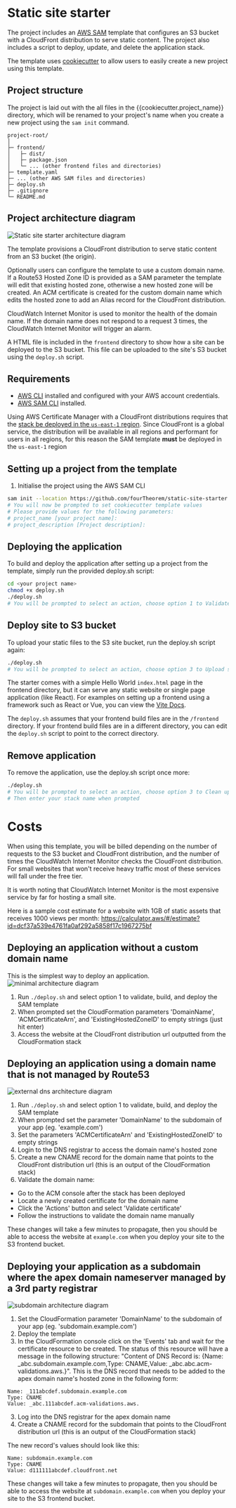 # Static site starter 

The project includes an [AWS SAM](https://aws.amazon.com/serverless/sam/) template that configures an S3 bucket with a CloudFront distribution to serve static content. The project also includes a script to deploy, update, and delete the application stack. 

The template uses [cookiecutter](https://cookiecutter.readthedocs.io/en/stable/) to allow users to easily create a new project using this template.


## Project structure 
The project is laid out with the all files in the {{cookiecutter.project_name}} directory, which will be renamed to your project's name when you create a new project using the `sam init` command.

```
project-root/
│
├─ frontend/
│   ├─ dist/
│   ├─ package.json
│   └─ ... (other frontend files and directories)
├─ template.yaml
├─ ... (other AWS SAM files and directories)
├─ deploy.sh
├─ .gitignore
└─ README.md
```

## Project architecture diagram 

![Static site starter architecture diagram](./%7B%7Bcookiecutter.project_name%7D%7D/architecture-diagrams/architecture.png)


The template provisions a CloudFront distribution to serve static content from an S3 bucket (the origin). 

Optionally users can configure the template to use a custom domain name. If a Route53 Hosted Zone ID is provided as a SAM parameter the template will edit that existing hosted zone, otherwise a new hosted zone will be created. An ACM certificate is created for the custom domain name which edits the hosted zone to add an Alias record for the CloudFront distribution.

CloudWatch Internet Monitor is used to monitor the health of the domain name. If the domain name does not respond to a request 3 times, the CloudWatch Internet Monitor will trigger an alarm. 

A HTML file is included in the `frontend` directory to show how a site can be deployed to the S3 bucket. This file can be uploaded to the site's S3 bucket using the `deploy.sh` script.

## Requirements 

- [AWS CLI](https://aws.amazon.com/cli/) installed and configured with your AWS account credentials.
- [AWS SAM CLI](https://docs.aws.amazon.com/serverless-application-model/latest/developerguide/serverless-sam-cli-install.html) installed.

Using AWS Certificate Manager with a CloudFront distributions requires that the [stack be deployed in the `us-east-1` region](https://docs.aws.amazon.com/AmazonCloudFront/latest/DeveloperGuide/cnames-and-https-requirements.html). Since CloudFront is a global service, the distribution will be available in all regions and performant for users in all regions, for this reason the SAM template **must** be deployed in the `us-east-1` region


## Setting up a project from the template

1. Initialise the project using the AWS SAM CLI

```bash
sam init --location https://github.com/fourTheorem/static-site-starter.git
# You will now be prompted to set cookiecutter template values
# Please provide values for the following parameters:
# project_name [your project name]:
# project_description [Project description]:

```

## Deploying the application

To build and deploy the application after setting up a project from the template, simply run the provided deploy.sh script:

```bash
cd <your project name>
chmod +x deploy.sh
./deploy.sh
# You will be prompted to select an action, choose option 1 to Validate, build, and deploy the SAM template
```

## Deploy site to S3 bucket 

To upload your static files to the S3 site bucket, run the deploy.sh script again:

```bash
./deploy.sh
# You will be prompted to select an action, choose option 3 to Upload static files to the S3 site bucket
```

The starter comes with a simple Hello World `index.html` page in the frontend directory, but it can serve any static website or single page application (like React). For examples on setting up a frontend using a framework such as React or Vue, you can view the [Vite Docs](https://vitejs.dev/guide/).

The `deploy.sh` assumes that your frontend build files are in the `/frontend` directory. If your frontend build files are in a different directory, you can edit the `deploy.sh` script to point to the correct directory.

## Remove application
To remove the application, use the deploy.sh script once more:

```bash
./deploy.sh
# You will be prompted to select an action, choose option 3 to Clean up - Delete S3 bucket contents and delete the stack
# Then enter your stack name when prompted
```

# Costs
When using this template, you will be billed depending on the number of requests to the S3 bucket and CloudFront distribution, and the number of times the CloudWatch Internet Monitor checks the CloudFront distribution. For small websites that won't receive heavy traffic most of these services will fall under the free tier.

It is worth noting that CloudWatch Internet Monitor is the most expensive service by far for hosting a small site. 

Here is a sample cost estimate for a website with 1GB of static assets that receives 1000 views per month:
https://calculator.aws/#/estimate?id=dcf37a539e4761fa0af292a5858f17c1967275bf


## Deploying an application without a custom domain name 
This is the simplest way to deploy an application.
![minimal architecture diagram](/%7B%7Bcookiecutter.project_name%7D%7D/architecture-diagrams/minimal.png)

1. Run `./deploy.sh` and select option 1 to validate, build, and deploy the SAM template
2. When prompted set the CloudFormation parameters 'DomainName', 'ACMCertificateArn', and 'ExistingHostedZoneID' to empty strings (just hit enter)
3. Access the website at the CloudFront distribution url outputted from the CloudFormation stack

## Deploying an application using a domain name that is not managed by Route53
![external dns architecture diagram](/%7B%7Bcookiecutter.project_name%7D%7D/architecture-diagrams/external-dns.png)

1. Run `./deploy.sh` and select option 1 to validate, build, and deploy the SAM template
2. When prompted set the parameter 'DomainName' to the subdomain of your app (eg. 'example.com')
3. Set the parameters 'ACMCertificateArn' and 'ExistingHostedZoneID' to empty strings
4. Login to the DNS registrar to access the domain name's hosted zone
5. Create a new CNAME record for the domain name that points to the CloudFront distribution url (this is an output of the CloudFormation stack)
6. Validate the domain name:
  - Go to the ACM console after the stack has been deployed
  - Locate a newly created certificate for the domain name
  - Click the 'Actions' button and select 'Validate certificate'
  - Follow the instructions to validate the domain name manually

These changes will take a few minutes to propagate, then you should be able to access the website at `example.com` when you deploy your site to the S3 frontend bucket.

## Deploying your application as a subdomain where the apex domain nameserver managed by a 3rd party registrar

![subdomain architecture diagram](./%7B%7Bcookiecutter.project_name%7D%7D/architecture-diagrams/subdomain-external-dns.png)


1. Set the CloudFormation parameter 'DomainName' to the subdomain of your app (eg. 'subdomain.example.com')
2. Deploy the template
3. In the CloudFormation console click on the 'Events' tab and wait for the certificate resource to be created. The status of this resource will have a message in the following structure: "Content of DNS Record is: {Name: _abc.subdomain.example.com,Type: CNAME,Value: _abc.abc.acm-validations.aws.}". This is the DNS record that needs to be added to the apex domain name's hosted zone in the following form:

```
Name: _111abcdef.subdomain.example.com
Type: CNAME
Value: _abc.111abcdef.acm-validations.aws.
```

3. Log into the DNS registrar for the apex domain name
4. Create a CNAME record for the subdomain that points to the CloudFront distribution url (this is an output of the CloudFormation stack)

The new record's values should look like this:
```
Name: subdomain.example.com
Type: CNAME
Value: d111111abcdef.cloudfront.net
```
These changes will take a few minutes to propagate, then you should be able to access the website at `subdomain.example.com` when you deploy your site to the S3 frontend bucket.
